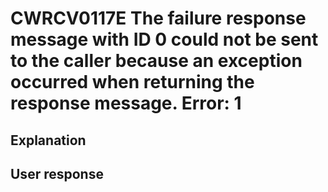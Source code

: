 # CWRCV0117E The failure response message with ID 0 could not be sent to the caller because an exception occurred when returning the response message. Error: 1

## Explanation

## User response